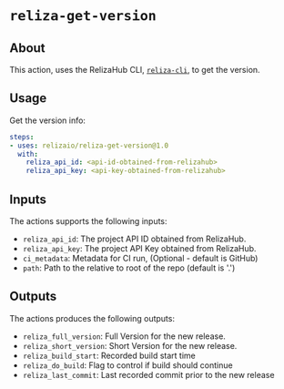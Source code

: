 # `reliza-get-version`

## About
This action, uses the RelizaHub CLI, [`reliza-cli`](https://github.com/relizaio/reliza-cli), to get the version.

## Usage

Get the version info:

```yaml
steps:
- uses: relizaio/reliza-get-version@1.0
  with:
    reliza_api_id: <api-id-obtained-from-relizahub>
    reliza_api_key: <api-key-obtained-from-relizahub>
```

## Inputs
The actions supports the following inputs:

- `reliza_api_id`: The project API ID obtained from RelizaHub.
- `reliza_api_key`: The project API Key obtained from RelizaHub.
- `ci_metadata`: Metadata for CI run, (Optional - default is GitHub)
- `path`: Path to the relative to root of the repo (default is '.')

## Outputs
The actions produces the following outputs:

- `reliza_full_version`: Full Version for the new release.
- `reliza_short_version`: Short Version for the new release.
- `reliza_build_start`: Recorded build start time
- `reliza_do_build`: Flag to control if build should continue
- `reliza_last_commit`: Last recorded commit prior to the new release
